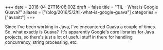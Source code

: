 +++
date = 2016-04-27T16:06:00Z
draft = false
title = "TIL - What is Google Guava?"
aliases = ["/blog/2016/5/2/til-what-is-google-guava"]
categories = ["avsnitt"]
+++

Since I've been working in Java, I've encountered Guava a couple of times.
So, what exactly is Guava?&nbsp;
It's apparently Google's core libraries for Java projects, so there's just a lot of useful stuff in there for handling concurrency, string processing, etc.&nbsp;

